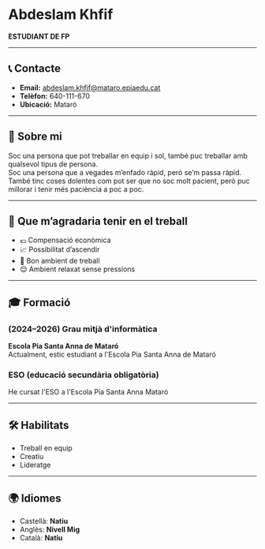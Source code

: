 # Abdeslam Khfif
**ESTUDIANT DE FP**

---

## 📞 Contacte

- **Email:** abdeslam.khfif@mataro.epiaedu.cat  
- **Telèfon:** 640-111-670  
- **Ubicació:** Mataró

---

## 💼 Sobre mi

Soc una persona que pot treballar en equip i sol, també puc treballar amb qualsevol tipus de persona.  
Soc una persona que a vegades m’enfado ràpid, però se’m passa ràpid.  
També tinc coses dolentes com pot ser que no soc molt pacient, però puc millorar i tenir més paciència a poc a poc.

---

## 💭 Que m’agradaria tenir en el treball

- 💶 Compensació econòmica  
- 📈 Possibilitat d’ascendir  
- 🤝 Bon ambient de treball  
- 😌 Ambient relaxat sense pressions  

---

## 🎓 Formació

### (2024–2026) Grau mitjà d'informàtica  
**Escola Pia Santa Anna de Mataró**  
Actualment, estic estudiant a l'Escola Pia Santa Anna de Mataró

### ESO (educació secundària obligatòria)  
He cursat l'ESO a l'Escola Pia Santa Anna Mataró

---

## 🛠 Habilitats

- Treball en equip  
- Creatiu  
- Lideratge

---

## 🌍 Idiomes

- Castellà: **Natiu**  
- Anglès: **Nivell Mig**  
- Català: **Natiu**

